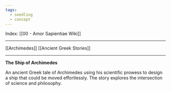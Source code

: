 ```yaml
---
tags:
  - seedling
  - concept
---
```

Index: [[00 - Amor Sapientiae Wiki]]

---

[[Archimedes]]
[[Ancient Greek Stories]]

---

**The Ship of Archimedes**

An ancient Greek tale of Archimedes using his scientific prowess to design a ship that could be moved effortlessly. The story explores the intersection of science and philosophy.